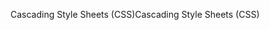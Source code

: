 <span data-ttu-id="46369-101">Cascading Style Sheets (CSS)</span><span class="sxs-lookup"><span data-stu-id="46369-101">Cascading Style Sheets (CSS)</span></span>